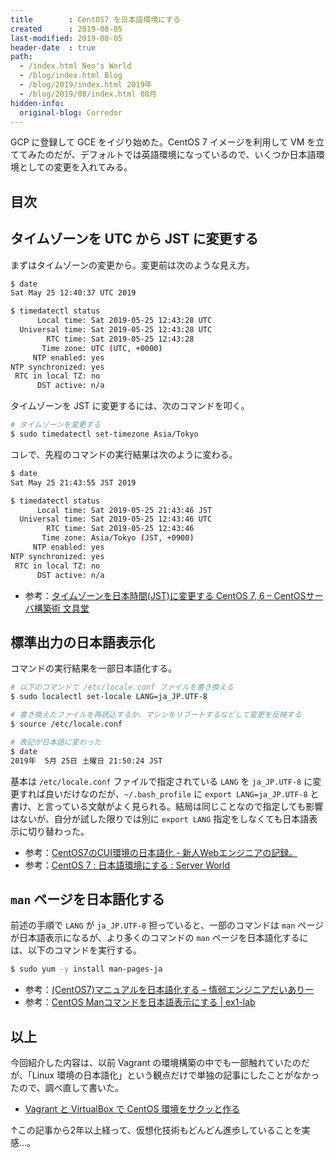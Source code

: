```yaml
---
title        : CentOS7 を日本語環境にする
created      : 2019-08-05
last-modified: 2019-08-05
header-date  : true
path:
  - /index.html Neo's World
  - /blog/index.html Blog
  - /blog/2019/index.html 2019年
  - /blog/2019/08/index.html 08月
hidden-info:
  original-blog: Corredor
---
```


GCP に登録して GCE をイジり始めた。CentOS 7 イメージを利用して VM を立ててみたのだが、デフォルトでは英語環境になっているので、いくつか日本語環境としての変更を入れてみる。

## 目次

## タイムゾーンを UTC から JST に変更する

まずはタイムゾーンの変更から。変更前は次のような見え方。

```bash
$ date
Sat May 25 12:40:37 UTC 2019

$ timedatectl status
      Local time: Sat 2019-05-25 12:43:28 UTC
  Universal time: Sat 2019-05-25 12:43:28 UTC
        RTC time: Sat 2019-05-25 12:43:28
       Time zone: UTC (UTC, +0000)
     NTP enabled: yes
NTP synchronized: yes
 RTC in local TZ: no
      DST active: n/a
```

タイムゾーンを JST に変更するには、次のコマンドを叩く。

```bash
# タイムゾーンを変更する
$ sudo timedatectl set-timezone Asia/Tokyo
```

コレで、先程のコマンドの実行結果は次のように変わる。

```bash
$ date
Sat May 25 21:43:55 JST 2019

$ timedatectl status
      Local time: Sat 2019-05-25 21:43:46 JST
  Universal time: Sat 2019-05-25 12:43:46 UTC
        RTC time: Sat 2019-05-25 12:43:46
       Time zone: Asia/Tokyo (JST, +0900)
     NTP enabled: yes
NTP synchronized: yes
 RTC in local TZ: no
      DST active: n/a
```

- 参考：[タイムゾーンを日本時間(JST)に変更する CentOS 7, 6 – CentOSサーバ構築術 文具堂](https://centos.bungu-do.jp/archives/67)

## 標準出力の日本語表示化

コマンドの実行結果を一部日本語化する。

```bash
# 以下のコマンドで /etc/locale.conf ファイルを書き換える
$ sudo localectl set-locale LANG=ja_JP.UTF-8

# 書き換えたファイルを再読込するか、マシンをリブートするなどして変更を反映する
$ source /etc/locale.conf

# 表記が日本語に変わった
$ date
2019年  5月 25日 土曜日 21:50:24 JST
```

基本は `/etc/locale.conf` ファイルで指定されている `LANG` を `ja_JP.UTF-8` に変更すれば良いだけなのだが、`~/.bash_profile` に `export LANG=ja_JP.UTF-8` と書け、と言っている文献がよく見られる。結局は同じことなので指定しても影響はないが、自分が試した限りでは別に `export LANG` 指定をしなくても日本語表示に切り替わった。

- 参考：[CentOS7のCUI環境の日本語化 - 新人Webエンジニアの記録。](http://blog.fagai.net/2017/04/04/centos7_cui_japanese/)
- 参考：[CentOS 7 : 日本語環境にする : Server World](https://www.server-world.info/query?os=CentOS_7&p=japanese)

## `man` ページを日本語化する

前述の手順で `LANG` が `ja_JP.UTF-8` 担っていると、一部のコマンドは `man` ページが日本語表示になるが、より多くのコマンドの `man` ページを日本語化するには、以下のコマンドを実行する。

```bash
$ sudo yum -y install man-pages-ja
```

- 参考：[(CentOS7)マニュアルを日本語化する – 情弱エンジニアだいありー](http://hiroumi.wpblog.jp/2016/04/30/centos7%E3%83%9E%E3%83%8B%E3%83%A5%E3%82%A2%E3%83%AB%E3%82%92%E6%97%A5%E6%9C%AC%E8%AA%9E%E5%8C%96%E3%81%99%E3%82%8B/)
- 参考：[CentOS Manコマンドを日本語表示にする | ex1-lab](https://ex1.m-yabe.com/archives/2877)

## 以上

今回紹介した内容は、以前 Vagrant の環境構築の中でも一部触れていたのだが、「Linux 環境の日本語化」という観点だけで単独の記事にしたことがなかったので、調べ直して書いた。

- [Vagrant と VirtualBox で CentOS 環境をサクッと作る](/blog/2017/04/17-03.html)

↑この記事から2年以上経って、仮想化技術もどんどん進歩していることを実感…。
